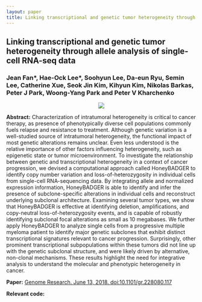 ```yaml
---
layout: paper
title: Linking transcriptional and genetic tumor heterogeneity through allele analysis of single-cell RNA-seq data
---
```


## Linking transcriptional and genetic tumor heterogeneity through allele analysis of single-cell RNA-seq data

### **Jean Fan\***, Hae-Ock Lee*, Soohyun Lee, Da-eun Ryu, Semin Lee, Catherine Xue, Seok Jin Kim, Kihyun Kim, Nikolas Barkas, Peter J Park, Woong-Yang Park and Peter V Kharchenko

<div align="center"><img class="img-responsive" src="{{ "/assets/papers/gr228080117.png" | prepend: site.baseurl }}"></div>

**Abstract:** Characterization of intratumoral heterogeneity is critical to cancer therapy, as presence of phenotypically diverse cell populations commonly fuels relapse and resistance to treatment. Although genetic variation is a well-studied source of intratumoral heterogeneity, the functional impact of most genetic alterations remains unclear. Even less understood is the relative importance of other factors influencing heterogeneity, such as epigenetic state or tumor microenvironment. To investigate the relationship between genetic and transcriptional heterogeneity in a context of cancer progression, we devised a computational approach called HoneyBADGER to identify copy number variation and loss-of-heterozygosity in individual cells from single-cell RNA-sequencing data. By integrating allele and normalized expression information, HoneyBADGER is able to identify and infer the presence of subclone-specific alterations in individual cells and reconstruct underlying subclonal architecture. Examining several tumor types, we show that HoneyBADGER is effective at identifying deletion, amplifications, and copy-neutral loss-of-heterozygosity events, and is capable of robustly identifying subclonal focal alterations as small as 10 megabases. We further apply HoneyBADGER to analyze single cells from a progressive multiple myeloma patient to identify major genetic subclones that exhibit distinct transcriptional signatures relevant to cancer progression. Surprisingly, other prominent transcriptional subpopulations within these tumors did not line up with the genetic subclonal structure, and were likely driven by alternative, non-clonal mechanisms. These results highlight the need for integrative analysis to understand the molecular and phenotypic heterogeneity in cancer.

**Paper:** [Genome Research. June 13, 2018. doi:10.1101/gr.228080.117](https://genome.cshlp.org/content/early/2018/06/13/gr.228080.117)

**Relevant code:** <a href="https://jef.works/HoneyBADGER/"> <i class="fa fa-lg fa-github"></i> </a>

